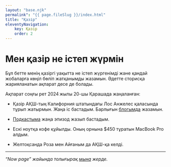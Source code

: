 ```yaml
---
layout: "base.njk"
permalink": "{{ page.fileSlug }}/index.html"
title: "Қазір"
eleventyNavigation:
    key: Қазір
    order: 2
---
```


# Мен қазір не істеп жүрмін

Бұл бетте менің қазіргі уақытта не істеп жүргенімді және қандай жобаларға көңіл бөліп жатқанымды жазамын. Әдетте сторисқа жарияланатын ақпарат десе де болады.

Ақпарат соңғы рет 2024 жылы 20-шы Қарашада жаңаланған:

- Қазір АҚШ-тың Калифорния штатындағы Лос Анжелес қаласында тұрып жатырмын. Жаңа іс бастадым. Барлығын [блогымда](/blog) жазамын.

- [Подкастыма](https://feeds.podcasting.center/) жаңа эпизод жазып бастадым.

- Ескі ноутқа кофе құйылды. Оның орнына $450 тұратын MacBook Pro алдым.

- Желтоқсанда Роза мен Айғаным да АҚШ-қа келді.

---

*“Now page” жайында толығырақ [мына](https://nownownow.com/about) жерде.*
